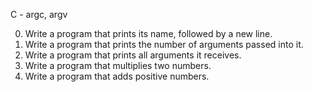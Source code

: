 C - argc, argv

0.	Write a program that prints its name, followed by a new line.
1.	Write a program that prints the number of arguments passed into it.
2.	Write a program that prints all arguments it receives.
3.	Write a program that multiplies two numbers.
4.	Write a program that adds positive numbers.
